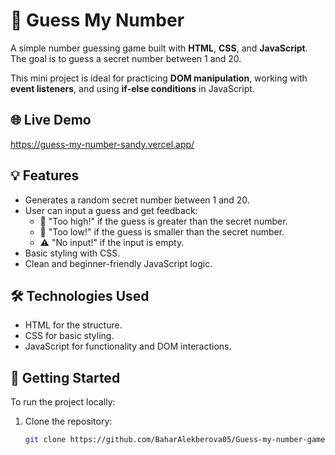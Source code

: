 # 🎯 Guess My Number

A simple number guessing game built with **HTML**, **CSS**, and **JavaScript**.  
The goal is to guess a secret number between 1 and 20.

This mini project is ideal for practicing **DOM manipulation**, working with **event listeners**, and using **if-else conditions** in JavaScript.

## 🌐 Live Demo

https://guess-my-number-sandy.vercel.app/

## 💡 Features

- Generates a random secret number between 1 and 20.
- User can input a guess and get feedback:
  - 🔺 "Too high!" if the guess is greater than the secret number.
  - 🔻 "Too low!" if the guess is smaller than the secret number.
  - ⚠️ "No input!" if the input is empty.
- Basic styling with CSS.
- Clean and beginner-friendly JavaScript logic.

## 🛠️ Technologies Used

- HTML for the structure.
- CSS for basic styling.
- JavaScript for functionality and DOM interactions.
## 🚀 Getting Started

To run the project locally:

1. Clone the repository:
   ```bash
   git clone https://github.com/BaharAlekberova05/Guess-my-number-game.git
   ```
